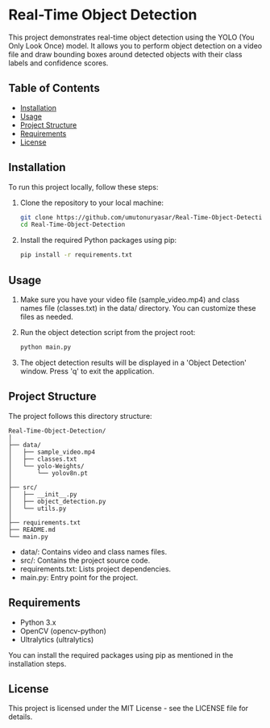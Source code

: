 # Real-Time Object Detection

This project demonstrates real-time object detection using the YOLO (You Only Look Once) model. It allows you to perform object detection on a video file and draw bounding boxes around detected objects with their class labels and confidence scores.

## Table of Contents

- [Installation](#installation)
- [Usage](#usage)
- [Project Structure](#project-structure)
- [Requirements](#requirements)
- [License](#license)

## Installation

To run this project locally, follow these steps:

1. Clone the repository to your local machine:

   ```bash
   git clone https://github.com/umutonuryasar/Real-Time-Object-Detection.git
   cd Real-Time-Object-Detection

2. Install the required Python packages using pip:
    
    ```bash
    pip install -r requirements.txt

## Usage

1. Make sure you have your video file (sample_video.mp4) and class names file (classes.txt) in the data/ directory. You can customize these files as needed.

2. Run the object detection script from the project root:
    
    ```bash
    python main.py

3. The object detection results will be displayed in a 'Object Detection' window. Press 'q' to exit the application.

## Project Structure

The project follows this directory structure:

```
Real-Time-Object-Detection/
│
├── data/
│   ├── sample_video.mp4
│   ├── classes.txt
│   └── yolo-Weights/
│       └── yolov8n.pt
│
├── src/
│   ├── __init__.py
│   ├── object_detection.py
│   └── utils.py
│
├── requirements.txt
├── README.md
└── main.py
```

- data/: Contains video and class names files.
- src/: Contains the project source code.
- requirements.txt: Lists project dependencies.
- main.py: Entry point for the project.

## Requirements

- Python 3.x
- OpenCV (opencv-python)
- Ultralytics (ultralytics)

You can install the required packages using pip as mentioned in the installation steps.

## License

This project is licensed under the MIT License - see the LICENSE file for details.